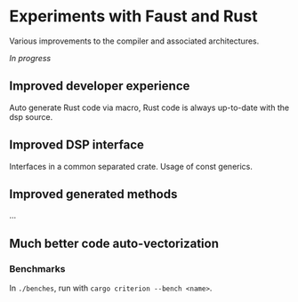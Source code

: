 # Experiments with Faust and Rust

Various improvements to the compiler and associated architectures.

*In progress*

## Improved developer experience

Auto generate Rust code via macro, Rust code is always up-to-date with the dsp source.

## Improved DSP interface

Interfaces in a common separated crate. Usage of const generics.

## Improved generated methods

...

## Much better code auto-vectorization

### Benchmarks

In `./benches`, run with `cargo criterion --bench <name>`.
